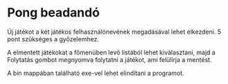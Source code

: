 # Pong beadandó

Új játékot a két játékos felhasználónevének megadásával lehet elkezdeni.
5 pont szükséges a győzelemhez.

A elmentett játékokat a főmenüben levő listából lehet kiválasztani, majd a Folytatás gombot megnyomva
folytatni a játékot, ami felülírja a mentést.

A bin mappában található exe-vel lehet elindítani a programot.
